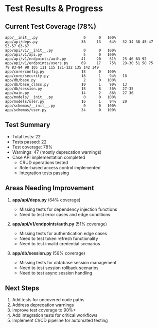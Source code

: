 # Test Results & Progress

## Current Test Coverage (78%)
```
app/__init__.py                     0      0   100%
app/api/deps.py                    36     13    64%   32-34 38 45-47 53-57 63-67
app/api/v1/__init__.py              0      0   100%
app/api/v1/api.py                   5      0   100%
app/api/v1/endpoints/auth.py       41     20    51%   25-46 63-92
app/api/v1/endpoints/users.py      69     17    75%   29-30 51 58 75 79 83-84 98 105 111 115 121-122 135 142 149
app/core/config.py                 18      0   100%
app/core/security.py               18      1    94%   18
app/db/base.py                      2      0   100%
app/db/base_class.py               10      1    90%   13
app/db/session.py                  18      8    56%   27-35
app/main.py                        14      2    86%   27 36
app/models/__init__.py              0      0   100%
app/models/user.py                 16      1    94%   20
app/schemas/__init__.py             0      0   100%
app/schemas/user.py                34      0   100%
```

## Test Summary
- Total tests: 22
- Tests passed: 22
- Test coverage: 78%
- Warnings: 47 (mostly deprecation warnings)
- Case API implementation completed
  - CRUD operations tested
  - Role-based access control implemented
  - Integration tests passing

## Areas Needing Improvement
1. **app/api/deps.py** (64% coverage)
   - Missing tests for dependency injection functions
   - Need to test error cases and edge conditions

2. **app/api/v1/endpoints/auth.py** (51% coverage)
   - Missing tests for authentication edge cases
   - Need to test token refresh functionality
   - Need to test invalid credential scenarios

3. **app/db/session.py** (56% coverage)
   - Missing tests for database session management
   - Need to test session rollback scenarios
   - Need to test async session handling

## Next Steps
1. Add tests for uncovered code paths
2. Address deprecation warnings
3. Improve test coverage to 90%+
4. Add integration tests for critical workflows
5. Implement CI/CD pipeline for automated testing